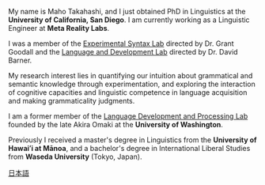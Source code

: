<!--- <img align="left" src="my_pic.jpg" alt="welcome" width="300" hspace="15" vspace="15"/> --->
My name is Maho Takahashi, and I just obtained PhD in Linguistics at the **University of California, San Diego**. I am currently working as a Linguistic Engineer at **Meta Reality Labs**.

I was a member of the [Experimental Syntax Lab](http://grammar.ucsd.edu/syntaxlab/) directed by Dr. Grant Goodall and the [Language and Development Lab](http://www.ladlab.com/) directed by Dr. David Barner.

My research interest lies in quantifying our intuition about grammatical and semantic knowledge through experimentation, and exploring the interaction of cognitive capacities and linguistic competence in language acquisition and making grammaticality judgments.

I am a former member of the [Language Development and Processing Lab](https://depts.washington.edu/ldplab/) founded by the late Akira Omaki at the **University of Washington**.

Previously I received a master's degree in Linguistics from the **University of Hawaiʻi at Mānoa**, and a bachelor's degree in International Liberal Studies from **Waseda University** (Tokyo, Japan).

[日本語](./nihongo.md)

